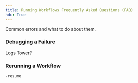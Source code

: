 ```yaml
---
title: Running Workflows Frequently Asked Questions (FAQ)
hdc: True
---
```


Common errors and what to do about them.

### Debugging a Failure

Logs
Tower?


### Rerunning a Workflow

`-resume`












